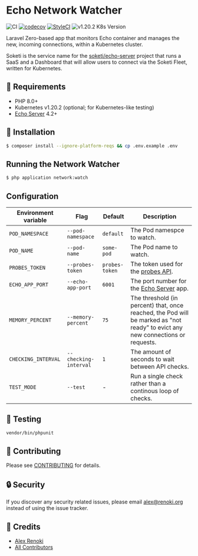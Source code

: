 Echo Network Watcher
=====================

![CI](https://github.com/soketi/network-watcher/workflows/CI/badge.svg?branch=master)
[![codecov](https://codecov.io/gh/soketi/network-watcher/branch/master/graph/badge.svg)](https://codecov.io/gh/soketi/network-watcher)
[![StyleCI](https://github.styleci.io/repos/350800968/shield?branch=master)](https://github.styleci.io/repos/350800968)
![v1.20.2 K8s Version](https://img.shields.io/badge/K8s%20v1.20.2-Ready-%23326ce5?colorA=306CE8&colorB=green)

Laravel Zero-based app that monitors Echo container and manages the new, incoming connections, within a Kubernetes cluster.

Soketi is the service name for the [soketi/echo-server](https://github.com/soketi/echo-server) project that runs a SaaS and a Dashboard that will allow users to connect via the Soketi Fleet, written for Kubernetes.

## 🙌 Requirements

- PHP 8.0+
- Kubernetes v1.20.2 (optional; for Kubernetes-like testing)
- [Echo Server](https://github.com/soketi/echo-server) 4.2+

## 🚀 Installation

```bash
$ composer install --ignore-platform-reqs && cp .env.example .env
```

## Running the Network Watcher

```bash
$ php application network:watch
```

## Configuration

| Environment variable | Flag | Default | Description |
| - | - | - | - |
| `POD_NAMESPACE` | `--pod-namespace` | `default` | The Pod namespce to watch. |
| `POD_NAME` | `--pod-name` | `some-pod` | The Pod name to watch. |
| `PROBES_TOKEN` | `--probes-token` | `probes-token` | The token used for the [probes API](https://github.com/soketi/echo-server/blob/master/docs/ENV.md#probes-api). |
| `ECHO_APP_PORT` | `--echo-app-port` | `6001` | The port number for the [Echo Server](https://github.com/soketi/echo-server) app. |
| `MEMORY_PERCENT` | `--memory-percent` | `75` | The threshold (in percent) that, once reached, the Pod will be marked as "not ready" to evict any new connections or requests. |
| `CHECKING_INTERVAL` | `--checking-interval` | `1` | The amount of seconds to wait between API checks. |
| `TEST_MODE` | `--test` | - | Run a single check rather than a continous loop of checks. |


## 🐛 Testing

``` bash
vendor/bin/phpunit
```

## 🤝 Contributing

Please see [CONTRIBUTING](CONTRIBUTING.md) for details.

## 🔒  Security

If you discover any security related issues, please email alex@renoki.org instead of using the issue tracker.

## 🎉 Credits

- [Alex Renoki](https://github.com/rennokki)
- [All Contributors](../../contributors)
